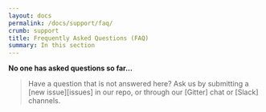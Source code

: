 ```yaml
---
layout: docs
permalink: /docs/support/faq/
crumb: support
title: Frequently Asked Questions (FAQ)
summary: In this section
---
```


**No one has asked questions so far...**


> Have a question that is not answered here? Ask us by submitting a [new issue][issues] in our repo, or through our [Gitter] chat or [Slack] channels.
